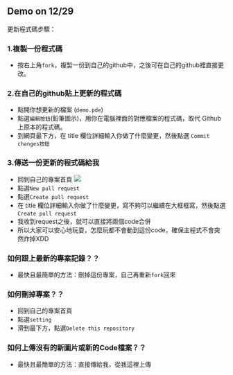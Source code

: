 ## Demo on 12/29

更新程式碼步驟：

### 1.複製一份程式碼
- 按右上角`fork`，複製一份到自己的github中，之後可在自己的github裡直接更改。

### 2.在自己的github貼上更新的程式碼
- 點開你想更新的檔案 (`demo.pde`)
- 點選`編輯按鈕`(鉛筆圖示)，用你在電腦裡面的對應檔案的程式碼，取代 Github 上原本的程式碼。
- 到網頁最下方，在 title 欄位詳細輸入你做了什麼變更，然後點選 `Commit changes按鈕`

### 3.傳送一份更新的程式碼給我
- 回到自己的專案首頁
![](https://upload.cc/i/5JKiPb.png)
- 點選`New pull request`
- 點選`Create pull request`
- 在 title 欄位詳細輸入你做了什麼變更，寫不夠可以繼續在大框框寫，然後點選 `Create pull request`
- 我收到request之後，就可以直接將兩個code合併
- 所以大家可以安心地玩耍，怎麼玩都不會動到這份code，確保主程式不會突然炸掉XDD

### 如何跟上最新的專案記錄？？
- 最快且最簡單的方法：刪掉這份專案，自己再重新`fork`回來

### 如何刪掉專案？？
- 回到自己的專案首頁
- 點選`setting`
- 滑到最下方，點選`Delete this repository`

### 如何上傳沒有的新圖片或新的Code檔案？？
- 最快且最簡單的方法：直接傳給我，從我這裡上傳

